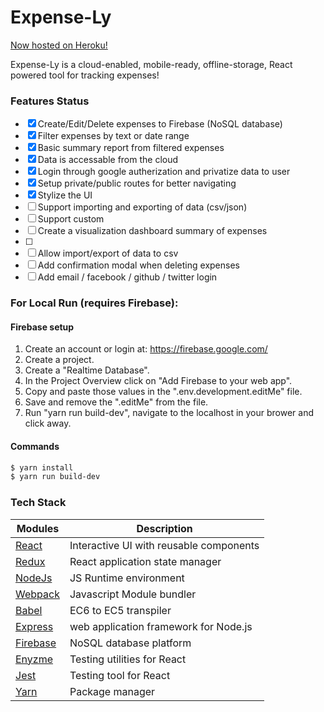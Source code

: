 # Expense-Ly
[Now hosted on Heroku!](https://expense-ly.herokuapp.com)

Expense-Ly is a cloud-enabled, mobile-ready, offline-storage, React powered tool for tracking expenses!

### Features Status 
- [x] Create/Edit/Delete expenses to Firebase (NoSQL database)
- [x] Filter expenses by text or date range
- [x] Basic summary report from filtered expenses
- [x] Data is accessable from the cloud
- [x] Login through google autherization and privatize data to user
- [x] Setup private/public routes for better navigating
- [X] Stylize the UI
- [ ] Support importing and exporting of data (csv/json)
- [ ] Support custom
- [ ] Create a visualization dashboard summary of expenses
- [ ] 
- [ ] Allow import/export of data to csv
- [ ] Add confirmation modal when deleting expenses
- [ ] Add email / facebook / github / twitter login

### For Local Run (requires Firebase):

#### Firebase setup
1. Create an account or login at: https://firebase.google.com/
2. Create a project.
3. Create a "Realtime Database".
4. In the Project Overview click on "Add Firebase to your web app".
5. Copy and paste those values in the ".env.development.editMe" file.
6. Save and remove the ".editMe" from the file.
7. Run "yarn run build-dev", navigate to the localhost in your brower and click away.

#### Commands
```sh
$ yarn install
$ yarn run build-dev
```
### Tech Stack 
| Modules | Description | 
| ------ | ------ |
| [React](https://reactjs.org/) | Interactive UI with reusable components |
| [Redux](https://redux.js.org/) | React application state manager | 
| [NodeJs](https://nodejs.org/en/)| JS Runtime environment | 
| [Webpack](https://webpack.js.org/) | Javascript Module bundler |
| [Babel](https://babeljs.io/) | EC6 to EC5 transpiler | 
| [Express](https://expressjs.com/) | web application framework for Node.js |
| [Firebase](https://firebase.google.com/) | NoSQL database platform |
| [Enyzme](http://airbnb.io/enzyme/) | Testing utilities for React |
| [Jest](https://facebook.github.io/jest/) | Testing tool for React |
| [Yarn](https://yarnpkg.com/lang/en/docs/getting-started/) | Package manager | 
